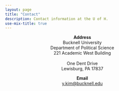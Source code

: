```yaml
---
layout: page
title: "Contact"
description: Contact information at the U of H.
use-mix-title: true
---
```


<p align="center"><b>Address</b><br>Bucknell University<br>Department of Political Science<br>221 Academic West Building<br>
<br>One Dent Drive<br>Lewisburg, PA 17837</p>

<p align="center"><b>Email</b><br><a href="mailto:y.kim@bucknell.edu">y.kim@bucknell.edu</a></p>
